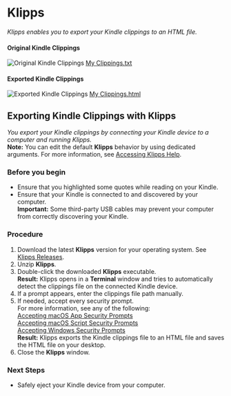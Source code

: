 # Klipps
*Klipps enables you to export your Kindle clippings to an HTML file.*

#### Original Kindle Clippings
![Original Kindle Clippings](https://link)
[My Clippings.txt](https://link)

#### Exported Kindle Clippings
![Exported Kindle Clippings](https://link)
[My Clippings.html](https://link)

## Exporting Kindle Clippings with Klipps
*You export your Kindle clippings by connecting your Kindle device to a computer and running Klipps.*  
**Note:** You can edit the default **Klipps** behavior by using dedicated arguments. For more information, see [Accessing Klipps Help](https://github.com/rafalkaron/Klipps/wiki/Accessing-Klipps-Help).

### Before you begin
  * Ensure that you highlighted some quotes while reading on your Kindle.
  * Ensure that your Kindle is connected to and discovered by your computer.  
    **Important:** Some third-party USB cables may prevent your computer from correctly discovering your Kindle.

### Procedure
1. Download the latest **Klipps** version for your operating system. See [Klipps Releases](https://github.com/rafalkaron/Klipps/releases).
2. Unzip **Klipps**.
3. Double-click the downloaded **Klipps** executable.  
**Result:** Klipps opens in a **Terminal** window and tries to automatically detect the clippings file on the connected Kindle device.
4. If a prompt appears, enter the clippings file path manually.
5. If needed, accept every security prompt.  
For more information, see any of the following:  
[Accepting macOS App Security Prompts](https://github.com/rafalkaron/Klipps/wiki/Accepting-macOS-App-Security-Prompts)  
[Accepting macOS Script Security Prompts](https://github.com/rafalkaron/Klipps/wiki/Accepting-macOS-Script-Security-Prompts)  
[Accepting Windows Security Prompts](https://github.com/rafalkaron/Klipps/wiki/Accepting-Windows-Security-Prompts)  
**Result:** Klipps exports the Kindle clippings file to an HTML file and saves the HTML file on your desktop.  
6. Close the **Klipps** window.

### Next Steps
* Safely eject your Kindle device from your computer.